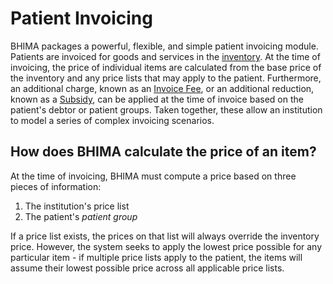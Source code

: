 # Patient Invoicing

BHIMA packages a powerful, flexible, and simple patient invoicing module.  Patients are invoiced for goods and services in the [inventory](#).  At the time of invoicing, the price of individual items are calculated from the base price of the inventory and any price lists that may apply to the patient.  Furthermore, an additional charge, known as an [Invoice Fee](#), or an additional reduction, known as a [Subsidy](#), can be applied at the time of invoice based on the patient's debtor or patient groups.  Taken together, these allow an institution to model a series of complex invoicing scenarios.

## How does BHIMA calculate the price of an item?

At the time of invoicing, BHIMA must compute a price based on three pieces of information:

  1. The institution's price list
  2. The patient's _patient group_

If a price list exists, the prices on that list will always override the inventory price. However, the system seeks to apply the lowest price possible for any particular item - if multiple price lists apply to the patient, the items will assume their lowest possible price across all applicable price lists.
